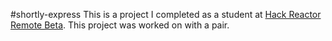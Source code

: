 #shortly-express
This is a project I completed as a student at [Hack Reactor Remote Beta](http://www.hackreactor.com/remote-beta). This project was worked on with a pair.